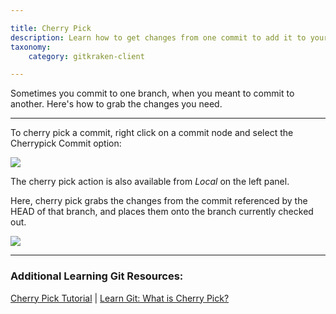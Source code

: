 ```yaml
---

title: Cherry Pick
description: Learn how to get changes from one commit to add it to your current branch.
taxonomy:
    category: gitkraken-client

---
```


Sometimes you commit to one branch, when you meant to commit to another. Here's how to grab the changes you need.

***
To cherry pick a commit, right click on a commit node and select the Cherrypick Commit option:

<img src='/wp-content/uploads/working-with-files/commits/cherrypick.png' srcset='/wp-content/uploads/working-with-files/commits/cherrypick@2x.png 2x' class='img-bordered img-responsive center'>

The cherry pick action is also available from _Local_ on the left panel.

Here, cherry pick grabs the changes from the commit referenced by the HEAD of that branch, and places them onto the branch currently checked out.

<img src='/wp-content/uploads/working-with-files/commits/cherrypick-left-panel.png' srcset='/wp-content/uploads/working-with-files/commits/cherrypick-left-panel@2x.png 2x' class='img-bordered img-responsive center'>

***
### Additional Learning Git Resources:

<p class="small">
	<a href="https://gitkraken.com/learn/git/tutorials/cherry-pick" target="_blank">Cherry Pick Tutorial</a> | <a href="https://gitkraken.com/learn/git/cherry-pick" target="_blank">Learn Git: What is Cherry Pick?</a></a>
</p>